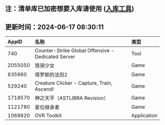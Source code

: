 ## 注：清单库已加密想要入库请使用 ([入库工具](https://github.com/BlankTMing/ManifestAutoUpdate/releases))

## 更新时间：2024-06-17 08:30:11
| AppID | 名称 | 类型  |
| :-------------------- | :----------------------------- | :----------- |
| 740 | Counter-Strike Global Offensive - Dedicated Server| Tool |
| 2055050 |   铁骑少女| Game |
| 835960 | 塔罗斯的法则2| Game |
| 529240 | Creature Clicker - Capture, Train, Ascend!| Game |
| 1718570 | 神之天平（ASTLIBRA Revision）| Game |
| 1121780 | 星位继承者| Game |
| 1068820 | OVR Toolkit| Application |
